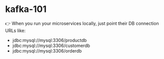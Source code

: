 # kafka-101


👉 When you run your microservices locally, just point their DB connection URLs like:
* jdbc:mysql://mysql:3306/productdb
* jdbc:mysql://mysql:3306/customerdb
* jdbc:mysql://mysql:3306/orderdb




